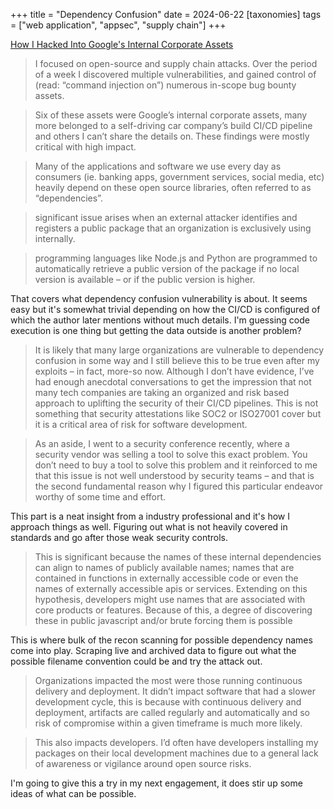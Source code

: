 +++
title = "Dependency Confusion"
date = 2024-06-22
[taxonomies]
tags = ["web application", "appsec", "supply chain"]
+++

[How I Hacked Into Google's Internal Corporate Assets](https://observationsinsecurity.com/2024/04/25/how-i-hacked-into-googles-internal-corporate-assets)

> I focused on open-source and supply chain attacks. Over the period of a week I discovered multiple vulnerabilities, and gained control of (read: “command injection on”) numerous in-scope bug bounty assets.

> Six of these assets were Google’s internal corporate assets, many more belonged to a self-driving car company’s build CI/CD pipeline and others I can’t share the details on. These findings were mostly critical with high impact.

> Many of the applications and software we use every day as consumers (ie. banking apps, government services, social media, etc) heavily depend on these open source libraries, often referred to as “dependencies”.

> significant issue arises when an external attacker identifies and registers a public package that an organization is exclusively using internally.

> programming languages like Node.js and Python are programmed to automatically retrieve a public version of the package if no local version is available – or if the public version is higher.

That covers what dependency confusion vulnerability is about. It seems easy but it's somewhat trivial depending on how the CI/CD is configured of which the author later mentions without much details. I'm guessing code execution is one thing but getting the data outside is another problem?

> It is likely that many large organizations are vulnerable to dependency confusion in some way and I still believe this to be true even after my exploits – in fact, more-so now. Although I don’t have evidence, I’ve had enough anecdotal conversations to get the impression that not many tech companies are taking an organized and risk based approach to uplifting the security of their CI/CD pipelines. This is not something that security attestations like SOC2 or ISO27001 cover but it is a critical area of risk for software development.

> As an aside, I went to a security conference recently, where a security vendor was selling a tool to solve this exact problem. You don’t need to buy a tool to solve this problem and it reinforced to me that this issue is not well understood by security teams – and that is the second fundamental reason why I figured this particular endeavor worthy of some time and effort. 

This part is a neat insight from a industry professional and it's how I approach things as well. Figuring out what is not heavily covered in standards and go after those weak security controls.

> This is significant because the names of these internal dependencies can align to names of publicly available names; names that are contained in functions in externally accessible code or even the names of externally accessible apis or services. Extending on this hypothesis, developers might use names that are associated with core products or features. Because of this, a degree of discovering these in public javascript and/or brute forcing them is possible

This is where bulk of the recon scanning for possible dependency names come into play. Scraping live and archived data to figure out what the possible filename convention could be and try the attack out.

> Organizations impacted the most were those running continuous delivery and deployment. It didn’t impact software that had a slower development cycle, this is because with continuous delivery and deployment, artifacts are called regularly and automatically and so risk of compromise within a given timeframe is much more likely. 

> This also impacts developers. I’d often have developers installing my packages on their local development machines due to a general lack of awareness or vigilance around open source risks. 

I'm going to give this a try in my next engagement, it does stir up some ideas of what can be possible.